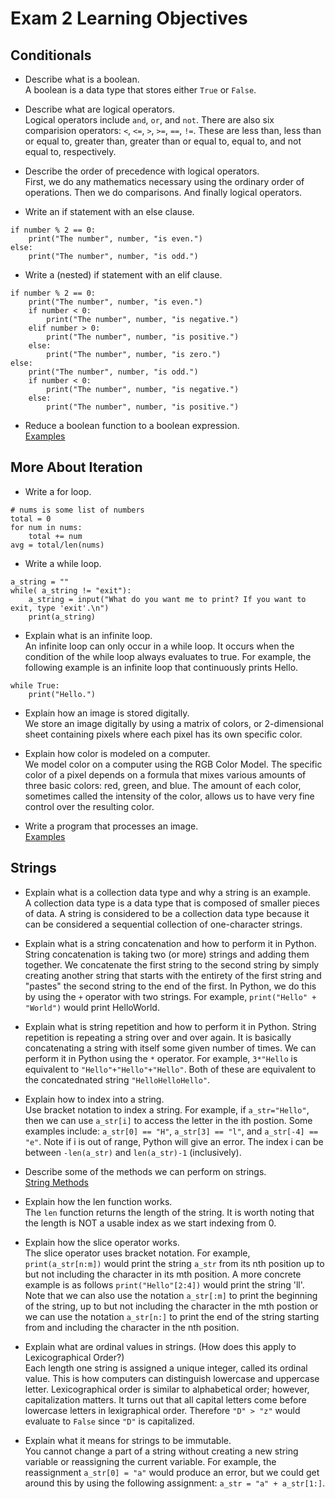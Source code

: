 # Exam 2 Learning Objectives

## Conditionals
- Describe what is a boolean.  
A boolean is a data type that stores either `True` or `False`. 

- Describe what are logical operators.  
Logical operators include `and`, `or`, and `not`. There are also six comparision operators: `<`, `<=`, `>`, `>=`, `==`, `!=`. These are less than, less than or equal to, greater than, greater than or equal to, equal to, and not equal to, respectively. 

- Describe the order of precedence with logical operators.  
First, we do any mathematics necessary using the ordinary order of operations. Then we do comparisons. And finally logical operators. 

- Write an if statement with an else clause.  
```{p}
if number % 2 == 0:
    print("The number", number, "is even.")
else:
    print("The number", number, "is odd.")
```

- Write a (nested) if statement with an elif clause.  
```{p}
if number % 2 == 0:
    print("The number", number, "is even.")
    if number < 0:
        print("The number", number, "is negative.")
    elif number > 0:
        print("The number", number, "is positive.")
    else:
        print("The number", number, "is zero.")
else:
    print("The number", number, "is odd.")
    if number < 0:
        print("The number", number, "is negative.")
    else:
        print("The number", number, "is positive.")
```

- Reduce a boolean function to a boolean expression.  
[Examples](https://runestone.launchcode.org/runestone/static/thinkcspy/Selection/BooleanFunctions.html)

## More About Iteration
- Write a for loop.
```
# nums is some list of numbers
total = 0
for num in nums:
    total += num
avg = total/len(nums)
```

- Write a while loop.
```
a_string = ""
while( a_string != "exit"):
    a_string = input("What do you want me to print? If you want to exit, type 'exit'.\n")
    print(a_string)
```    

- Explain what is an infinite loop.  
An infinite loop can only occur in a while loop. It occurs when the condition of the while loop always evaluates to true. For example, the following example is an infinite loop that continuously prints Hello.   
```
while True:
    print("Hello.")
```

- Explain how an image is stored digitally.  
We store an image digitally by using a matrix of colors, or 2-dimensional sheet containing pixels where each pixel has its own specific color. 

- Explain how color is modeled on a computer.  
We model color on a computer using the RGB Color Model. The specific color of a pixel depends on a formula that mixes various amounts of three basic colors: red, green, and blue. The amount of each color, sometimes called the intensity of the color, allows us to have very fine control over the resulting color.


- Write a program that processes an image.  
[Examples](https://runestone.launchcode.org/runestone/static/thinkcspy/MoreAboutIteration/2DimensionalIterationImageProcessing.html)
## Strings
- Explain what is a collection data type and why a string is an example.   
A collection data type is a data type that is composed of smaller pieces of data. A string is considered to be a collection data type because it can be considered a sequential collection of one-character strings.

- Explain what is a string concatenation and how to perform it in Python.   
String concatenation is taking two (or more) strings and adding them together. We concatenate the first string to the second string by simply creating another string that starts with the entirety of the first string and "pastes" the second string to the end of the first. In Python, we do this by using the `+` operator with two strings. For example, `print("Hello" + "World")` would print HelloWorld.

- Explain what is string repetition and how to perform it in Python.
String repetition is repeating a string over and over again. It is basically concatenating a string with itself some given number of times. We can perform it in Python using the `*` operator. For example, `3*"Hello` is equivalent to `"Hello"+"Hello"+"Hello"`. Both of these are equivalent to the concatednated string `"HelloHelloHello"`.

- Explain how to index into a string.  
Use bracket notation to index a string. For example, if `a_str="Hello"`, then we can use `a_str[i]` to access the letter in the ith postion. Some examples include: `a_str[0] == "H"`, `a_str[3] == "l"`, and `a_str[-4] == "e"`. Note if i is out of range, Python will give an error. The index i can be between `-len(a_str)` and `len(a_str)-1` (inclusively).

- Describe some of the methods we can perform on strings.  
[String Methods](https://runestone.launchcode.org/runestone/static/thinkcspy/Strings/StringMethods.html)

- Explain how the len function works.  
The `len` function returns the length of the string. It is worth noting that the length is NOT a usable index as we start indexing from 0.

- Explain how the slice operator works.  
The slice operator uses bracket notation. For example, `print(a_str[n:m])` would print the string `a_str` from its nth position up to but not including the character in its mth position. A more concrete example is as follows `print("Hello"[2:4])` would print the string 'll'. Note that we can also use the notation `a_str[:m]` to print the beginning of the string, up to but not including the character in the mth postion or we can use the notation `a_str[n:]` to print the end of the string starting from and including the character in the nth position.

- Explain what are ordinal values in strings. (How does this apply to Lexicographical Order?)  
Each length one string is assigned a unique integer, called its ordinal value. This is how computers can distinguish lowercase and uppercase letter. Lexicographical order is similar to alphabetical order; however, capitalization matters. It turns out that all capital letters come before lowercase letters in lexigraphical order. Therefore `"D" > "z"` would evaluate to `False` since `"D"` is capitalized.

- Explain what it means for strings to be immutable.  
You cannot change a part of a string without creating a new string variable or reassigning the current variable. For example, the reassignment `a_str[0] = "a"` would produce an error, but we could get around this by using the following assignment: `a_str = "a" + a_str[1:]`.